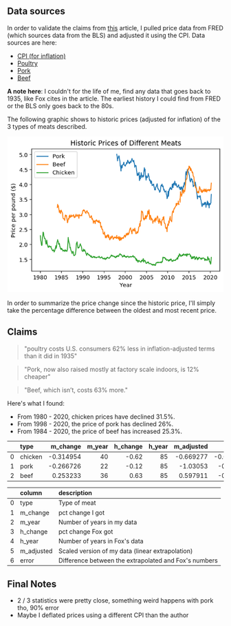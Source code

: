 ## Data sources

In order to validate the claims from [this](https://www.bloomberg.com/news/articles/2020-05-11/why-chicken-is-plentiful-during-the-pandemic-and-beef-is-not?srnd=premium&utm_medium=social&utm_source=twitter&utm_campaign=socialflow-organic&utm_content=markets&cmpid%3D=socialflow-twitter-markets&sref=XQtHDW1P) article, I pulled price data from FRED (which sources data from the BLS) and adjusted it using the CPI. Data sources are here:

- [CPI (for inflation)](https://fred.stlouisfed.org/series/CPIAUCSL)
- [Poultry](https://fred.stlouisfed.org/series/APU0000706111)
- [Pork](https://fred.stlouisfed.org/series/APU0000FD3101)
- [Beef](https://fred.stlouisfed.org/series/APU0000703112)

**A note here**: I couldn't for the life of me, find any data that goes back to 1935, like Fox cites in the article. The earliest history I could find from FRED or the BLS only goes back to the 80s.

The following graphic shows to historic prices (adjusted for inflation) of the 3 types of meats described.


![png](price_check_files/price_check_1_0.png)


In order to summarize the price change since the historic price, I'll simply take the percentage difference between the oldest and most recent price.

## Claims

> "poultry costs U.S. consumers 62% less in inflation-adjusted terms than it did in 1935"

> "Pork, now also raised mostly at factory scale indoors, is 12% cheaper"

> "Beef, which isn’t, costs 63% more."

Here's what I found:

- From 1980 - 2020, chicken prices have declined 31.5%.
- From 1998 - 2020, the price of pork has declined 26%.
- From 1984 - 2020, the price of beef has increased 25.3%.

|    | type    |   m_change |   m_year |   h_change |   h_year |   m_adjusted |      error |
|---:|:--------|-----------:|---------:|-----------:|---------:|-------------:|-----------:|
|  0 | chicken |  -0.314954 |       40 |      -0.62 |       85 |    -0.669277 | -0.0492766 |
|  1 | pork    |  -0.266726 |       22 |      -0.12 |       85 |    -1.03053  | -0.910534  |
|  2 | beef    |   0.253233 |       36 |       0.63 |       85 |     0.597911 | -0.032089  |

|    | column     | description                                           |
|---:|:-----------|:------------------------------------------------------|
|  0 | type       | Type of meat                                          |
|  1 | m_change   | pct change I got                                      |
|  2 | m_year     | Number of years in my data                            |
|  3 | h_change   | pct change Fox got                                    |
|  4 | h_year     | Number of years in Fox's data                         |
|  5 | m_adjusted | Scaled version of my data (linear extrapolation)      |
|  6 | error      | Difference between the extrapolated and Fox's numbers |

## Final Notes

- 2 / 3 statistics were pretty close, something weird happens with pork tho, 90% error
- Maybe I deflated prices using a different CPI than the author
